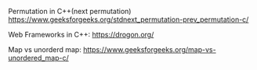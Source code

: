 Permutation in C++(next permutation)
https://www.geeksforgeeks.org/stdnext_permutation-prev_permutation-c/

Web Frameworks in C++: https://drogon.org/

Map vs unorderd map: https://www.geeksforgeeks.org/map-vs-unordered_map-c/
